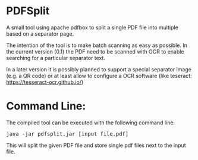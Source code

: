 # PDFSplit
A small tool using apache pdfbox to split a single PDF file into multiple based on a separator page.

The intention of the tool is to make batch scanning as easy as possible. In the current version (0.1) the PDF need to be scanned with OCR to enable searching for a particular separator text.

In a later version it is possibly planned to support a special separator image (e.g. a QR code) or at least allow to configure a OCR software (like teseract: https://tesseract-ocr.github.io/)

# Command Line:
The compiled tool can be executed with the following command line:

<pre>
java -jar pdfsplit.jar [input_file.pdf] <separator>
</pre>

This will split the given PDF file and store single pdf files next to the input file.